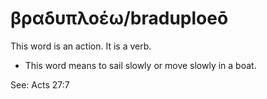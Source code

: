 # βραδυπλοέω/braduploeō 
This word is an action. It is a verb.

* This word means to sail slowly or move slowly in a boat. 

See: Acts 27:7
